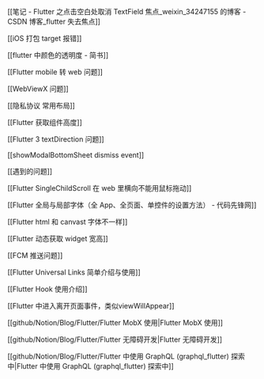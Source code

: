 [[笔记 - Flutter 之点击空白处取消 TextField 焦点_weixin_34247155 的博客 - CSDN 博客_flutter 失去焦点]]

[[iOS 打包 target 报错]]

  

[[flutter 中颜色的透明度 - 简书]]

[[Flutter mobile 转 web 问题]]

  

[[WebViewX 问题]]

[[隐私协议 常用布局]]

[[Flutter 获取组件高度]]

[[Flutter 3 textDirection 问题]]

  

[[showModalBottomSheet dismiss event]]

[[遇到的问题]]

[[Flutter SingleChildScroll 在 web 里横向不能用鼠标拖动]]

[[Flutter 全局与局部字体（全 App、全页面、单控件的设置方法） - 代码先锋网]]

[[Flutter html 和 canvast 字体不一样]]

[[Flutter 动态获取 widget 宽高]]

[[FCM 推送问题]]

  

[[Flutter Universal Links 简单介绍与使用]]

[[Flutter Hook 使用介绍]]

  

[[Flutter 中进入离开页面事件，类似viewWillAppear]]

  

[[github/Notion/Blog/Flutter/Flutter MobX 使用|Flutter MobX 使用]]

[[github/Notion/Blog/Flutter/Flutter 无障碍开发|Flutter 无障碍开发]]

[[github/Notion/Blog/Flutter/Flutter 中使用 GraphQL (graphql_flutter) 探索中|Flutter 中使用 GraphQL (graphql_flutter) 探索中]]
